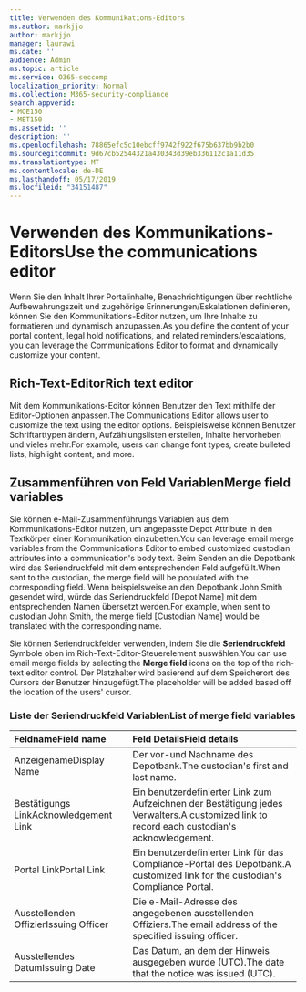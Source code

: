 ```yaml
---
title: Verwenden des Kommunikations-Editors
ms.author: markjjo
author: markjjo
manager: laurawi
ms.date: ''
audience: Admin
ms.topic: article
ms.service: O365-seccomp
localization_priority: Normal
ms.collection: M365-security-compliance
search.appverid:
- MOE150
- MET150
ms.assetid: ''
description: ''
ms.openlocfilehash: 78865efc5c10ebcff9742f922f675b637bb9b2b0
ms.sourcegitcommit: 9d67cb52544321a430343d39eb336112c1a11d35
ms.translationtype: MT
ms.contentlocale: de-DE
ms.lasthandoff: 05/17/2019
ms.locfileid: "34151487"
---
```

# <a name="use-the-communications-editor"></a><span data-ttu-id="754d8-102">Verwenden des Kommunikations-Editors</span><span class="sxs-lookup"><span data-stu-id="754d8-102">Use the communications editor</span></span>

<span data-ttu-id="754d8-103">Wenn Sie den Inhalt Ihrer Portalinhalte, Benachrichtigungen über rechtliche Aufbewahrungszeit und zugehörige Erinnerungen/Eskalationen definieren, können Sie den Kommunikations-Editor nutzen, um Ihre Inhalte zu formatieren und dynamisch anzupassen.</span><span class="sxs-lookup"><span data-stu-id="754d8-103">As you define the content of your portal content, legal hold notifications, and related reminders/escalations, you can leverage the Communications Editor to format and dynamically customize your content.</span></span>

## <a name="rich-text-editor"></a><span data-ttu-id="754d8-104">Rich-Text-Editor</span><span class="sxs-lookup"><span data-stu-id="754d8-104">Rich text editor</span></span> 

<span data-ttu-id="754d8-105">Mit dem Kommunikations-Editor können Benutzer den Text mithilfe der Editor-Optionen anpassen.</span><span class="sxs-lookup"><span data-stu-id="754d8-105">The Communications Editor allows user to customize the text using the editor options.</span></span> <span data-ttu-id="754d8-106">Beispielsweise können Benutzer Schriftarttypen ändern, Aufzählungslisten erstellen, Inhalte hervorheben und vieles mehr.</span><span class="sxs-lookup"><span data-stu-id="754d8-106">For example, users can change font types, create bulleted lists, highlight content, and more.</span></span> 

## <a name="merge-field-variables"></a><span data-ttu-id="754d8-107">Zusammenführen von Feld Variablen</span><span class="sxs-lookup"><span data-stu-id="754d8-107">Merge field variables</span></span>

<span data-ttu-id="754d8-108">Sie können e-Mail-Zusammenführungs Variablen aus dem Kommunikations-Editor nutzen, um angepasste Depot Attribute in den Textkörper einer Kommunikation einzubetten.</span><span class="sxs-lookup"><span data-stu-id="754d8-108">You can leverage email merge variables from the Communications Editor to embed customized custodian attributes into a communication's body text.</span></span> <span data-ttu-id="754d8-109">Beim Senden an die Depotbank wird das Seriendruckfeld mit dem entsprechenden Feld aufgefüllt.</span><span class="sxs-lookup"><span data-stu-id="754d8-109">When sent to the custodian, the merge field will be populated with the corresponding field.</span></span> <span data-ttu-id="754d8-110">Wenn beispielsweise an den Depotbank John Smith gesendet wird, würde das Seriendruckfeld [Depot Name] mit dem entsprechenden Namen übersetzt werden.</span><span class="sxs-lookup"><span data-stu-id="754d8-110">For example, when sent to custodian John Smith, the merge field [Custodian Name] would be translated with the corresponding name.</span></span> 

<span data-ttu-id="754d8-111">Sie können Seriendruckfelder verwenden, indem Sie die **Seriendruckfeld** Symbole oben im Rich-Text-Editor-Steuerelement auswählen.</span><span class="sxs-lookup"><span data-stu-id="754d8-111">You can use email merge fields by selecting the **Merge field** icons on the top of the rich-text editor control.</span></span> <span data-ttu-id="754d8-112">Der Platzhalter wird basierend auf dem Speicherort des Cursors der Benutzer hinzugefügt.</span><span class="sxs-lookup"><span data-stu-id="754d8-112">The placeholder will be added based off the location of the users' cursor.</span></span> 

### <a name="list-of-merge-field-variables"></a><span data-ttu-id="754d8-113">Liste der Seriendruckfeld Variablen</span><span class="sxs-lookup"><span data-stu-id="754d8-113">List of merge field variables</span></span>

| <span data-ttu-id="754d8-114">Feldname</span><span class="sxs-lookup"><span data-stu-id="754d8-114">Field name</span></span>                  | <span data-ttu-id="754d8-115">Feld Details</span><span class="sxs-lookup"><span data-stu-id="754d8-115">Field details</span></span> | 
| :------------------- | :------------------- |
| <span data-ttu-id="754d8-116">Anzeigename</span><span class="sxs-lookup"><span data-stu-id="754d8-116">Display Name</span></span>  | <span data-ttu-id="754d8-117">Der vor-und Nachname des Depotbank.</span><span class="sxs-lookup"><span data-stu-id="754d8-117">The custodian's first and last name.</span></span> | 
| <span data-ttu-id="754d8-118">Bestätigungs Link</span><span class="sxs-lookup"><span data-stu-id="754d8-118">Acknowledgement Link</span></span> | <span data-ttu-id="754d8-119">Ein benutzerdefinierter Link zum Aufzeichnen der Bestätigung jedes Verwalters.</span><span class="sxs-lookup"><span data-stu-id="754d8-119">A customized link to record each custodian's acknowledgement.</span></span>|                 |
| <span data-ttu-id="754d8-120">Portal Link</span><span class="sxs-lookup"><span data-stu-id="754d8-120">Portal Link</span></span>     | <span data-ttu-id="754d8-121">Ein benutzerdefinierter Link für das Compliance-Portal des Depotbank.</span><span class="sxs-lookup"><span data-stu-id="754d8-121">A customized link for the custodian's Compliance Portal.</span></span>|                |
| <span data-ttu-id="754d8-122">Ausstellenden Offizier</span><span class="sxs-lookup"><span data-stu-id="754d8-122">Issuing Officer</span></span>                   | <span data-ttu-id="754d8-123">Die e-Mail-Adresse des angegebenen ausstellenden Offiziers.</span><span class="sxs-lookup"><span data-stu-id="754d8-123">The email address of the specified issuing officer.</span></span>|                   |
| <span data-ttu-id="754d8-124">Ausstellendes Datum</span><span class="sxs-lookup"><span data-stu-id="754d8-124">Issuing Date</span></span>                   | <span data-ttu-id="754d8-125">Das Datum, an dem der Hinweis ausgegeben wurde (UTC).</span><span class="sxs-lookup"><span data-stu-id="754d8-125">The date that the notice was issued (UTC).</span></span>              |